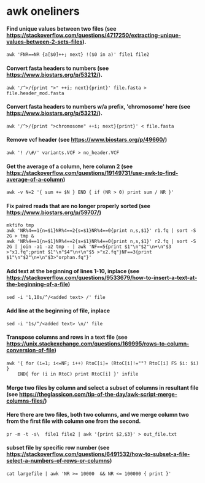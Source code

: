 # awk oneliners

#### Find unique values between two files (see https://stackoverflow.com/questions/4717250/extracting-unique-values-between-2-sets-files).

`awk 'FNR==NR {a[$0]++; next} !($0 in a)' file1 file2`


#### Convert fasta headers to numbers (see https://www.biostars.org/p/53212/).

`awk '/^>/{print ">" ++i; next}{print}' file.fasta > file.header_mod.fasta`

#### Convert fasta headers to numbers w/a prefix, 'chromosome' here (see https://www.biostars.org/p/53212/).

`awk '/^>/{print ">chromosome" ++i; next}{print}' < file.fasta`

#### Remove vcf header (see https://www.biostars.org/p/49660/)

`awk '! /\#/' variants.VCF > no_header.VCF`

#### Get the average of a column, here column 2 (see https://stackoverflow.com/questions/19149731/use-awk-to-find-average-of-a-column)
`awk -v N=2 '{ sum += $N } END { if (NR > 0) print sum / NR }'`

#### Fix paired reads that are no longer properly sorted (see https://www.biostars.org/p/59707/)
```
mkfifo tmp
awk 'NR%4==1{n=$1}NR%4==2{s=$1}NR%4==0{print n,s,$1}' r1.fq | sort -S 2G > tmp &
awk 'NR%4==1{n=$1}NR%4==2{s=$1}NR%4==0{print n,s,$1}' r2.fq | sort -S 2G | join -a1 -a2 tmp - | awk 'NF==5{print $1"\n"$2"\n+\n"$3 >"x1.fq";print $1"\n"$4"\n+\n"$5 >"x2.fq"}NF==3{print $1"\n"$2"\n+\n"$3>"orphan.fq"}'
```

#### Add text at the beginning of lines 1-10, inplace (see https://stackoverflow.com/questions/9533679/how-to-insert-a-text-at-the-beginning-of-a-file)
`sed -i '1,10s/^/<added text> /' file`

#### Add line at the beginning of file, inplace
`sed -i '1s/^/<added text> \n/' file`

#### Transpose columns and rows in a text file (see https://unix.stackexchange.com/questions/169995/rows-to-column-conversion-of-file)
```
awk '{ for (i=1; i<=NF; i++) RtoC[i]= (RtoC[i]!=""? RtoC[i] FS $i: $i) } 
    END{ for (i in RtoC) print RtoC[i] }' infile
```

#### Merge two files by column and select a subset of columns in resultant file (see https://theglassicon.com/tip-of-the-day/awk-script-merge-columns-files/)
#### Here there are two files, both two columns, and we merge column two from the first file with column one from the second.
`pr -m -t -s\  file1 file2 | awk '{print $2,$3}' > out_file.txt`

#### subset file by specific row number (see https://stackoverflow.com/questions/6491532/how-to-subset-a-file-select-a-numbers-of-rows-or-columns)
`cat largefile | awk 'NR >= 10000  && NR <= 100000 { print }'`
